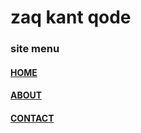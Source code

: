 <html>
  <head>
    <title>CONTACT</title>
  </head>

<body>
  <h1>zaq kant qode</h1>
  <h3><b>site menu</b></h3>
  <h4><a href="index.html">HOME</a></h4>
  <h4><a href="about.html">ABOUT</a></h4>
  <h4><a href="contact.html">CONTACT</a></h4>
 
  </body>

</html>
